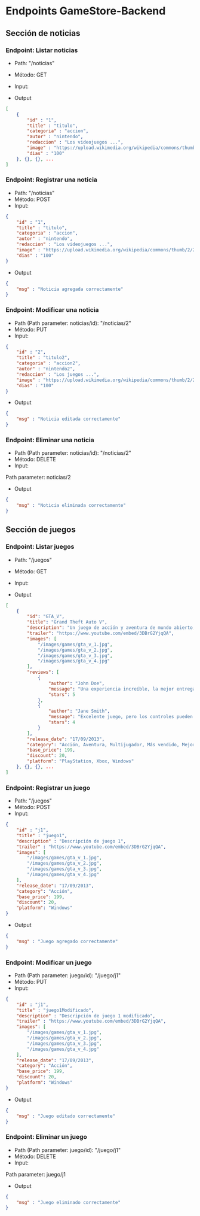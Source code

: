 # Endpoints GameStore-Backend

## Sección de noticias

### Endpoint: Listar noticias

- Path: "/noticias"
- Método: GET
- Input:

- Output

```json
[
    {
        "id" : "1",
        "title" : "titulo",
        "categoria" : "accion",
        "autor" : "nintendo",
        "redaccion" : "Los videojuegos ...",
        "image" : "https://upload.wikimedia.org/wikipedia/commons/thumb/2/2f/Google_2015_logo.svg/1200px-Google_2015_logo.svg.png",
        "dias" : "100"
    }, {}, {}, ...
]
```

### Endpoint: Registrar una noticia

- Path: "/noticias"
- Método: POST
- Input:

```json
{
    "id" : "1",
    "title" : "titulo",
    "categoria" : "accion",
    "autor" : "nintendo",
    "redaccion" : "Los videojuegos ...",
    "image" : "https://upload.wikimedia.org/wikipedia/commons/thumb/2/2f/Google_2015_logo.svg/1200px-Google_2015_logo.svg.png",
    "dias" : "100"
}
```

- Output

```json
{
    "msg" : "Noticia agregada correctamente"
}
```

### Endpoint: Modificar una noticia

- Path (Path parameter: noticias/id): "/noticias/2"
- Método: PUT
- Input:

```json
{
    "id" : "2",
    "title" : "titulo2",
    "categoria" : "accion2",
    "autor" : "nintendo2",
    "redaccion" : "Los juegos ...",
    "image" : "https://upload.wikimedia.org/wikipedia/commons/thumb/2/2f/Google_2015_logo.svg/1200px-Google_2015_logo.svg.png",
    "dias" : "100"
}
```

- Output

```json
{
    "msg" : "Noticia editada correctamente"
}
```

### Endpoint: Eliminar una noticia

- Path (Path parameter: noticias/id): "/noticias/2"
- Método: DELETE
- Input:

Path parameter: noticias/2

- Output

```json
{
    "msg" : "Noticia eliminada correctamente"
}
```

## Sección de juegos

### Endpoint: Listar juegos

- Path: "/juegos"
- Método: GET
- Input:

- Output

```json
[
    {
        "id": "GTA_V",
        "title": "Grand Theft Auto V",
        "description": "Un juego de acción y aventura de mundo abierto, donde puedes explorar una ciudad ficticia, cometer crímenes y vivir aventuras con diferentes personajes.",
        "trailer": "https://www.youtube.com/embed/3DBrG2YjqQA",
        "images": [
            "/images/games/gta_v_1.jpg",
            "/images/games/gta_v_2.jpg",
            "/images/games/gta_v_3.jpg",
            "/images/games/gta_v_4.jpg"
        ],
        "reviews": [
            {
                "author": "John Doe",
                "message": "Una experiencia increíble, la mejor entrega de la saga GTA.",
                "stars": 5
            },
            {
                "author": "Jane Smith",
                "message": "Excelente juego, pero los controles pueden ser mejorados.",
                "stars": 4
            }
        ],
        "release_date": "17/09/2013",
        "category": "Acción, Aventura, Multijugador, Más vendido, Mejor valorado",
        "base_price": 199,
        "discount": 20,
        "platform": "PlayStation, Xbox, Windows"
    }, {}, {}, ...
]
```

### Endpoint: Registrar un juego

- Path: "/juegos"
- Método: POST
- Input:

```json
{
    "id" : "j1",
    "title" : "juego1",
    "description" : "Descripción de juego 1",
    "trailer" : "https://www.youtube.com/embed/3DBrG2YjqQA",
    "images": [
        "/images/games/gta_v_1.jpg",
        "/images/games/gta_v_2.jpg",
        "/images/games/gta_v_3.jpg",
        "/images/games/gta_v_4.jpg"
    ],
    "release_date": "17/09/2013",
    "category": "Acción",
    "base_price": 199,
    "discount": 20,
    "platform": "Windows"
}
```

- Output

```json
{
    "msg" : "Juego agregado correctamente"
}
```

### Endpoint: Modificar un juego

- Path (Path parameter: juego/id): "/juego/j1"
- Método: PUT
- Input:

```json
{
    "id" : "j1",
    "title" : "juego1Modificado",
    "description" : "Descripción de juego 1 modificado",
    "trailer" : "https://www.youtube.com/embed/3DBrG2YjqQA",
    "images": [
        "/images/games/gta_v_1.jpg",
        "/images/games/gta_v_2.jpg",
        "/images/games/gta_v_3.jpg",
        "/images/games/gta_v_4.jpg"
    ],
    "release_date": "17/09/2013",
    "category": "Acción",
    "base_price": 199,
    "discount": 20,
    "platform": "Windows"
}
```

- Output

```json
{
    "msg" : "Juego editado correctamente"
}
```

### Endpoint: Eliminar un juego

- Path (Path parameter: juego/id): "/juego/j1"
- Método: DELETE
- Input:

Path parameter: juego/j1

- Output

```json
{
    "msg" : "Juego eliminado correctamente"
}
```